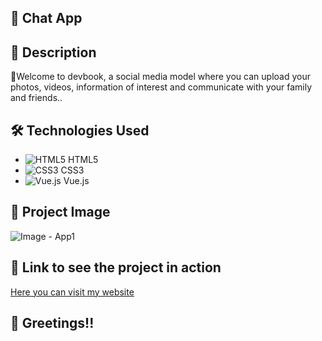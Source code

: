 ## :rocket: Chat App

## :page_with_curl: Description

🎉Welcome to devbook, a social media model where you can upload your photos, videos, information of interest and communicate with your family and friends..

## :hammer_and_wrench: Technologies Used

- ![HTML5](https://img.icons8.com/color/48/000000/html-5--v1.png) HTML5
- ![CSS3](https://img.icons8.com/color/48/000000/css3.png) CSS3
- ![Vue.js](https://img.icons8.com/color/48/000000/vue-js.png) Vue.js

## :camera_flash: Project Image

![Image - App1](../adrianbook/src/assets/img/SocialNetworks.PNG)

## :link: Link to see the project in action

[Here you can visit my website]()

## :wave: Greetings!!
